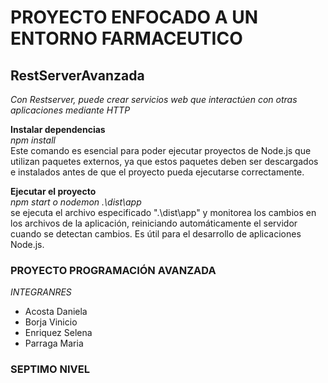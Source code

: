 # PROYECTO ENFOCADO A UN ENTORNO FARMACEUTICO
## RestServerAvanzada
*Con Restserver, puede crear servicios web que interactúen con otras aplicaciones mediante HTTP* <br>

**Instalar dependencias** <br>
*npm install* <br>
Este comando es esencial para poder ejecutar proyectos de Node.js que utilizan paquetes externos, ya que estos paquetes deben ser descargados e instalados antes de que el proyecto pueda ejecutarse correctamente. <br>


**Ejecutar el proyecto** <br>
*npm start o nodemon .\dist\app* <br>
se ejecuta el archivo especificado ".\dist\app" y monitorea los cambios en los archivos de la aplicación, reiniciando automáticamente el servidor cuando se detectan cambios. Es útil para el desarrollo de aplicaciones Node.js. <br>


### PROYECTO PROGRAMACIÓN AVANZADA <br>
*INTEGRANRES*
- Acosta Daniela
- Borja Vinicio
- Enriquez Selena
- Parraga Maria


### SEPTIMO NIVEL
